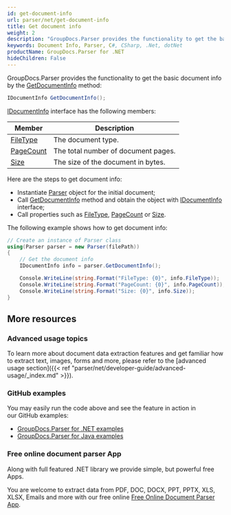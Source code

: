 ```yaml
---
id: get-document-info
url: parser/net/get-document-info
title: Get document info
weight: 2
description: "GroupDocs.Parser provides the functionality to get the basic document info."
keywords: Document Info, Parser, C#, CSharp, .Net, dotNet
productName: GroupDocs.Parser for .NET
hideChildren: False
---
```

GroupDocs.Parser provides the functionality to get the basic document info by the [GetDocumentInfo](https://apireference.groupdocs.com/net/parser/groupdocs.parser/parser/methods/getdocumentinfo) method:

```csharp
IDocumentInfo GetDocumentInfo();

```

[IDocumentInfo](https://apireference.groupdocs.com/net/parser/groupdocs.parser.options/idocumentinfo) interface has the following members:

| Member | Description |
| --- | --- |
| [FileType](https://apireference.groupdocs.com/net/parser/groupdocs.parser.options/idocumentinfo/properties/filetype) | The document type. |
| [PageCount](https://apireference.groupdocs.com/net/parser/groupdocs.parser.options/idocumentinfo/properties/pagecount) | The total number of document pages. |
| [Size](https://apireference.groupdocs.com/net/parser/groupdocs.parser.options/idocumentinfo/properties/size) | The size of the document in bytes. |

Here are the steps to get document info:

*   Instantiate [Parser](https://apireference.groupdocs.com/net/parser/groupdocs.parser/parser) object for the initial document;
*   Call [GetDocumentInfo](https://apireference.groupdocs.com/net/parser/groupdocs.parser/parser/methods/getdocumentinfo) method and obtain the object with [IDocumentInfo](https://apireference.groupdocs.com/net/parser/groupdocs.parser.options/idocumentinfo) interface;
*   Call properties such as [FileType](https://apireference.groupdocs.com/net/parser/groupdocs.parser.options/idocumentinfo/properties/filetype), [PageCount](https://apireference.groupdocs.com/net/parser/groupdocs.parser.options/idocumentinfo/properties/pagecount) or [Size](https://apireference.groupdocs.com/net/parser/groupdocs.parser.options/idocumentinfo/properties/size).

The following example shows how to get document info:

```csharp
// Create an instance of Parser class
using(Parser parser = new Parser(filePath))
{
    // Get the document info
    IDocumentInfo info = parser.GetDocumentInfo();

    Console.WriteLine(string.Format("FileType: {0}", info.FileType));
    Console.WriteLine(string.Format("PageCount: {0}", info.PageCount));
    Console.WriteLine(string.Format("Size: {0}", info.Size));
}

```

## More resources

### Advanced usage topics

To learn more about document data extraction features and get familiar how to extract text, images, forms and more, please refer to the [advanced usage section]({{< ref "parser/net/developer-guide/advanced-usage/_index.md" >}}).

### GitHub examples

You may easily run the code above and see the feature in action in our GitHub examples:

*   [GroupDocs.Parser for .NET examples](https://github.com/groupdocs-parser/GroupDocs.Parser-for-.NET)    
*   [GroupDocs.Parser for Java examples](https://github.com/groupdocs-parser/GroupDocs.Parser-for-Java)    

### Free online document parser App

Along with full featured .NET library we provide simple, but powerful free Apps.

You are welcome to extract data from PDF, DOC, DOCX, PPT, PPTX, XLS, XLSX, Emails and more with our free online [Free Online Document Parser App](https://products.groupdocs.app/parser).